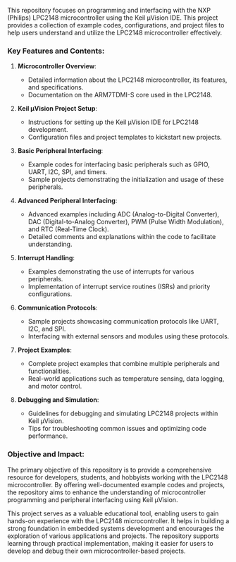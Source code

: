 This repository focuses on programming and interfacing with the NXP (Philips) LPC2148 microcontroller using the Keil µVision IDE. This project provides a collection of example codes, configurations, and project files to help users understand and utilize the LPC2148 microcontroller effectively.

### Key Features and Contents:

1. **Microcontroller Overview**:
   - Detailed information about the LPC2148 microcontroller, its features, and specifications.
   - Documentation on the ARM7TDMI-S core used in the LPC2148.

2. **Keil µVision Project Setup**:
   - Instructions for setting up the Keil µVision IDE for LPC2148 development.
   - Configuration files and project templates to kickstart new projects.

3. **Basic Peripheral Interfacing**:
   - Example codes for interfacing basic peripherals such as GPIO, UART, I2C, SPI, and timers.
   - Sample projects demonstrating the initialization and usage of these peripherals.

4. **Advanced Peripheral Interfacing**:
   - Advanced examples including ADC (Analog-to-Digital Converter), DAC (Digital-to-Analog Converter), PWM (Pulse Width Modulation), and RTC (Real-Time Clock).
   - Detailed comments and explanations within the code to facilitate understanding.

5. **Interrupt Handling**:
   - Examples demonstrating the use of interrupts for various peripherals.
   - Implementation of interrupt service routines (ISRs) and priority configurations.

6. **Communication Protocols**:
   - Sample projects showcasing communication protocols like UART, I2C, and SPI.
   - Interfacing with external sensors and modules using these protocols.

7. **Project Examples**:
   - Complete project examples that combine multiple peripherals and functionalities.
   - Real-world applications such as temperature sensing, data logging, and motor control.

8. **Debugging and Simulation**:
   - Guidelines for debugging and simulating LPC2148 projects within Keil µVision.
   - Tips for troubleshooting common issues and optimizing code performance.

### Objective and Impact:
The primary objective of this repository is to provide a comprehensive resource for developers, students, and hobbyists working with the LPC2148 microcontroller. By offering well-documented example codes and projects, the repository aims to enhance the understanding of microcontroller programming and peripheral interfacing using Keil µVision.

This project serves as a valuable educational tool, enabling users to gain hands-on experience with the LPC2148 microcontroller. It helps in building a strong foundation in embedded systems development and encourages the exploration of various applications and projects. The repository supports learning through practical implementation, making it easier for users to develop and debug their own microcontroller-based projects.
